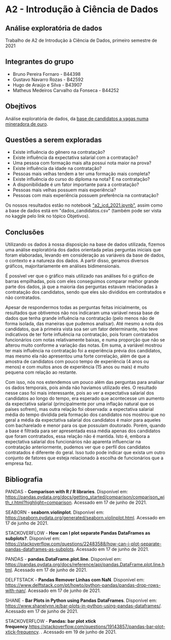 # A2 - Introdução à Ciência de Dados
## Análise exploratória de dados
Trabalho de A2 de Introdução à Ciência de Dados, primeiro semestre de 2021


## Integrantes do grupo
- Bruno Pereira Fornaro - B44398
- Gustavo Navarro Rozas - B42592
- Hugo de Araújo e Silva - B43907
- Matheus Medeiros Carvalho da Fonseca - B44252


## Obejtivos
Análise exploratória de dados, da [base de candidatos a vagas numa mineradora de ouro](https://www.kaggle.com/bryanb/applicants-for-a-gold-digger-position).


## Questões a serem exploradas
- Existe influência do gênero na contratação? 
- Existe influência da expectativa salarial com a contratação? 
- Uma pessoa com formação mais alta possui nota maior na prova? 
- Existe influência da idade na contratação? 
- Pessoas mais velhas tendem a ter uma formação mais completa? 
- Existe influência do curso do diploma na nota? E na contratação? 
- A disponibilidade é um fator importante para a contratação? 
- Pessoas mais velhas possuem mais experiência? 
- Pessoas com mais experiência possuem preferência na contratação?

Os nossos resultados estão no notebook ["a2_icd_2021.ipynb"](https://github.com/BrunoFornaro/icd_a2_2021/blob/main/a2_icd_2021.ipynb), assim como a base de dados está em "dados_candidatos.csv" (também pode ser vista no kaggle pelo link no tópico Objetivos).

## Conclusões
Utilizando os dados à nossa disposição na base de dados utilizada, fizemos uma análise exploratória dos dados orientada pelas perguntas iniciais que foram elaboradas, levando em consideração as variáveis da base de dados, o contexto e a natureza dos dados. A partir disso, geramos diversos gráficos, majoritariamente em análises bidimensionais.

É possível ver que o gráfico mais utilizado nas análises foi o gráfico de barras empilhadas, pois com eles conseguimos comparar melhor grande parte dos dados, já que a maioria das perguntas estavam relacionadas à contratação dos candidatos, sendo que eles são divididos em contratados e não contratados.

Apesar de respondermos todas as perguntas feitas inicialmente, os resultados que obtivemos não nos indicaram uma variável nessa base de dados que tenha grande influência na contratação (pelo menos não de forma isolada, das maneiras que pudemos analisar). Até mesmo a nota dos candidatos, que à primeira vista soa ser um fator determinante, não teve indicativos de ter forte influência na contratação, pois foram contratados funcionários com notas relativamente baixas, e numa proporção que não se alterou muito conforme a variação das notas. Em suma, a variável mostrou ter mais influência na contratação foi a experiência prévia dos candidatos, mas mesmo ela não apresentou uma forte correlação, além de que a amostra de candidatos com pouco tempo de experiência (4 anos ou menos) e com muitos anos de experiência (15 anos ou mais) é muito pequena com relação ao restante.

Com isso, nós nos estendemos um pouco além das perguntas para analisar os dados temporais, pois ainda não havíamos utilizado eles. O resultado nesse caso foi mais interessante, pois ao ver a expectativa salarial dos candidatos ao longo do tempo, era esperado que acontecesse um aumento da expectativa salarial (principalmente por uma inflação natural que os países sofrem), mas outra relação foi observada: a expectativa salarial média do tempo dividida pela formação dos candidatos nos mostrou que no geral a média da expectativa salarial dos candidatos é maior para aqueles com bacharelado e menor para os que possuíam doutorado. Porém, quando a base é filtrada para ser apresentada essa média apenas dos candidatos que foram contratados, essa relação não é mantida. Isto é, embora a expectativa salarial dos funcionários não aparenta influenciar na contratação anteriormente, pudemos ver que o perfil dos candidatos contratados é diferente do geral. Isso tudo pode indicar que exista um outro conjunto de fatores que esteja relacionado à escolha de funcionários que a empresa faz.


## Bibliografia
PANDAS - **Comparison with R / R libraries**. Disponível em: https://pandas.pydata.org/docs/getting_started/comparison/comparison_with_r.html?highlight=comparison. Acessado em 17 de junho de 2021.

SEABORN - **seaborn.violinplot**. Disponível em: https://seaborn.pydata.org/generated/seaborn.violinplot.html. Acessado em 17 de junho de 2021.

STACKOVERFLOW - **How can I plot separate Pandas DataFrames as subplots?**. Disponível em: https://stackoverflow.com/questions/22483588/how-can-i-plot-separate-pandas-dataframes-as-subplots. Acessado em 17 de junho de 2021.

PANDAS - **pandas.DataFrame.plot.line**. Disponível em: https://pandas.pydata.org/docs/reference/api/pandas.DataFrame.plot.line.html. Acessado em 17 de junho de 2021.

DELFTSTACK - **Pandas Remover Linhas com NaN**. Disponível em: https://www.delftstack.com/pt/howto/python-pandas/pandas-drop-rows-with-nan/. Acessado em 17 de junho de 2021.

SHANE - **Bar Plots in Python using Pandas DataFrames**. Disponível em: https://www.shanelynn.ie/bar-plots-in-python-using-pandas-dataframes/. Acessado em 17 de junho de 2021.

STACKOVERFLOW - **Pandas: bar plot xtick frequency**.https://stackoverflow.com/questions/19143857/pandas-bar-plot-xtick-frequency. . Acessado em 19 de junho de 2021.